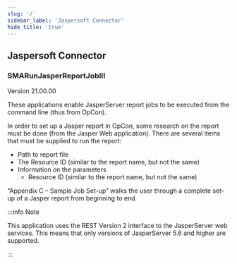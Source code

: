 ```yaml
---
slug: '/'
sidebar_label: 'Jaspersoft Connector'
hide_title: 'true'
---
```


## Jaspersoft Connector

### SMARunJasperReportJobIII

Version 21.00.00

These applications enable JasperServer report jobs to be executed from the command line (thus from OpCon).  

In order to set up a Jasper report in OpCon, some research on the report must be done (from the Jasper Web application).  There are several items that must be supplied to run the report:

* Path to report file
* The Resource ID (similar to the report name, but not the same)
* Information on the parameters
    * Resource ID (similar to the report name, but not the same)

“Appendix C – Sample Job Set-up” walks the user through a complete set-up of a Jasper report from beginning to end.

:::info Note

This application uses the REST Version 2 interface to the JasperServer web services.  This means that only versions of JasperServer 5.6 and higher are supported.

:::